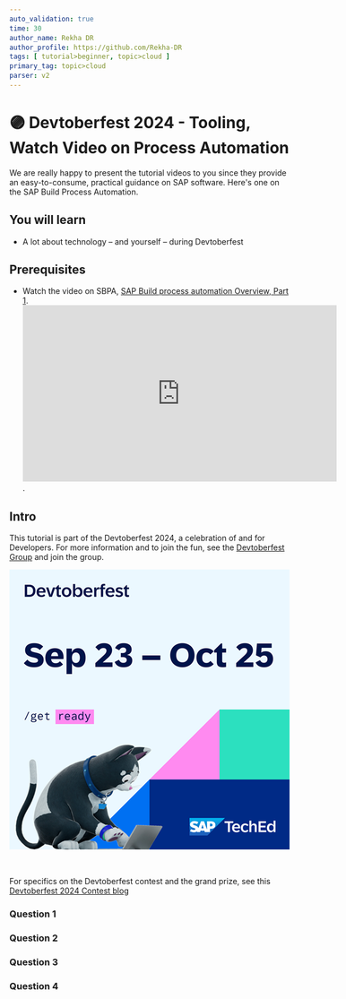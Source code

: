 ```yaml
---
auto_validation: true
time: 30
author_name: Rekha DR
author_profile: https://github.com/Rekha-DR
tags: [ tutorial>beginner, topic>cloud ]
primary_tag: topic>cloud
parser: v2
---
```

  
# 🟣 Devtoberfest 2024 - Tooling, Watch Video on Process Automation
<!-- description --> We are really happy to present the tutorial videos to you since they provide an easy-to-consume, practical guidance on SAP software. Here's one on the SAP Build Process Automation.  
 
## You will learn
- A lot about technology – and yourself – during Devtoberfest

## Prerequisites
- Watch the video on SBPA, [SAP Build process automation Overview, Part 1](https://www.youtube.com/watch?v=1vElTfSxGWM&t=37s).<br><iframe width="560" height="315" src="https://www.youtube.com/watch?v=1vElTfSxGWM&t=37s" frameborder="0" allowfullscreen></iframe>. 


## Intro
This tutorial is part of the Devtoberfest 2024, a celebration of and for Developers. For more information and to join the fun, see the [Devtoberfest Group](https://groups.community.sap.com/t5/devtoberfest/gh-p/Devtoberfest) and join the group.

![Devtoberfest](promo-image-kasimir-square.png) 

&nbsp;

For specifics on the Devtoberfest contest and the grand prize, see this [Devtoberfest 2024 Contest blog](https://community.sap.com/t5/devtoberfest-blog-posts/devtoberfest-2024-contest/ba-p/13781593) 
  



### Question 1 



### Question 2 



### Question 3 



### Question 4 


